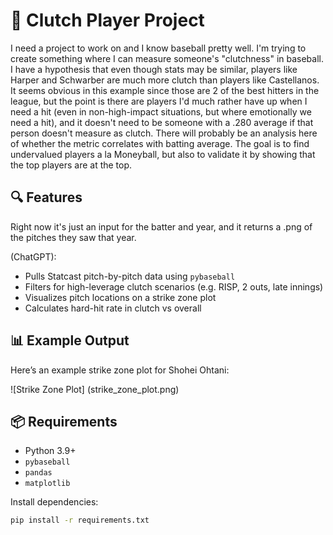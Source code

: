 # 🧢 Clutch Player Project

I need a project to work on and I know baseball pretty well. I'm trying to create something where I can measure someone's "clutchness" in baseball. I have a hypothesis that even though stats may be similar, players like Harper and Schwarber are much more clutch than players like Castellanos. It seems obvious in this example since those are 2 of the best hitters in the league, but the point is there are players I'd much rather have up when I need a hit (even in non-high-impact situations, but where emotionally we need a hit), and it doesn't need to be someone with a .280 average if that person doesn't measure as clutch. There will probably be an analysis here of whether the metric correlates with batting average. The goal is to find undervalued players a la Moneyball, but also to validate it by showing that the top players are at the top.

## 🔍 Features

Right now it's just an input for the batter and year, and it returns a .png of the pitches they saw that year.

(ChatGPT):
- Pulls Statcast pitch-by-pitch data using `pybaseball`
- Filters for high-leverage clutch scenarios (e.g. RISP, 2 outs, late innings)
- Visualizes pitch locations on a strike zone plot
- Calculates hard-hit rate in clutch vs overall

## 📊 Example Output

Here’s an example strike zone plot for Shohei Ohtani:

![Strike Zone Plot] (strike_zone_plot.png)

## 📦 Requirements

- Python 3.9+
- `pybaseball`
- `pandas`
- `matplotlib`

Install dependencies:

```bash
pip install -r requirements.txt
